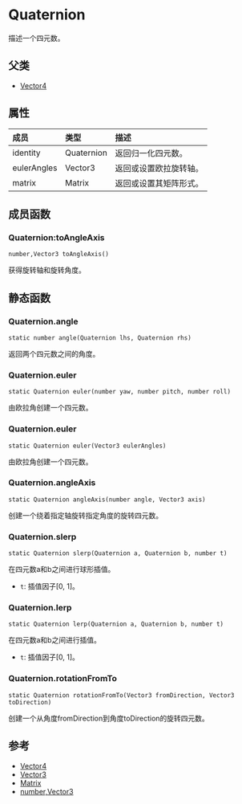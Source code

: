 # Quaternion
描述一个四元数。
## 父类
* [Vector4](Vector4.md)

## 属性
| 成员 | 类型 | 描述 |
| :--- | :--- | :--- |
| identity | Quaternion | 返回归一化四元数。 |
| eulerAngles | Vector3 | 返回或设置欧拉旋转轴。 |
| matrix | Matrix | 返回或设置其矩阵形式。 |
## 成员函数

### Quaternion:toAngleAxis

```
number,Vector3 toAngleAxis()
```

获得旋转轴和旋转角度。

## 静态函数

### Quaternion.angle

```
static number angle(Quaternion lhs, Quaternion rhs)
```

返回两个四元数之间的角度。

### Quaternion.euler

```
static Quaternion euler(number yaw, number pitch, number roll)
```

由欧拉角创建一个四元数。

### Quaternion.euler

```
static Quaternion euler(Vector3 eulerAngles)
```

由欧拉角创建一个四元数。

### Quaternion.angleAxis

```
static Quaternion angleAxis(number angle, Vector3 axis)
```

创建一个绕着指定轴旋转指定角度的旋转四元数。

### Quaternion.slerp

```
static Quaternion slerp(Quaternion a, Quaternion b, number t)
```

在四元数a和b之间进行球形插值。
* `t`: 插值因子[0, 1]。

### Quaternion.lerp

```
static Quaternion lerp(Quaternion a, Quaternion b, number t)
```

在四元数a和b之间进行插值。
* `t`: 插值因子[0, 1]。

### Quaternion.rotationFromTo

```
static Quaternion rotationFromTo(Vector3 fromDirection, Vector3 toDirection)
```

创建一个从角度fromDirection到角度toDirection的旋转四元数。

## 参考

* [Vector4](Vector4.md)
* [Vector3](Vector3.md)
* [Matrix](Matrix.md)
* [number,Vector3](number,Vector3.md)
